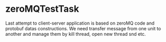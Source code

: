 # zeroMQTestTask 
Last attempt to client-server application is based on zeroMQ code and protobuf datas constructions.
We need transfer message from one unit to another and manage them by kill thread, open new thread snd etc.

